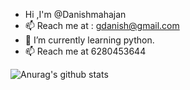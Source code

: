 - Hi ,I'm @Danishmahajan
- 📫 Reach me at : gdanish@gmail.com
- 🌱 I’m currently learning python.
- 📫 Reach me at 6280453644

![Anurag's github stats](https://github-readme-stats.vercel.app/api?username=Danishmahajan)
<!--
**Danishmahajan/Danishmahajan** is a ✨ _special_ ✨ repository because its `README.md` (this file) appears on your GitHub profile.

Here are some ideas to get you started:

- 🔭 I’m currently working on ...
- 🌱 I’m currently learning ...
- 👯 I’m looking to collaborate on ...
- 🤔 I’m looking for help with ...
- 💬 Ask me about ...
- 📫 How to reach me: ...
- 😄 Pronouns: ...
- ⚡ Fun fact: ...
-->
